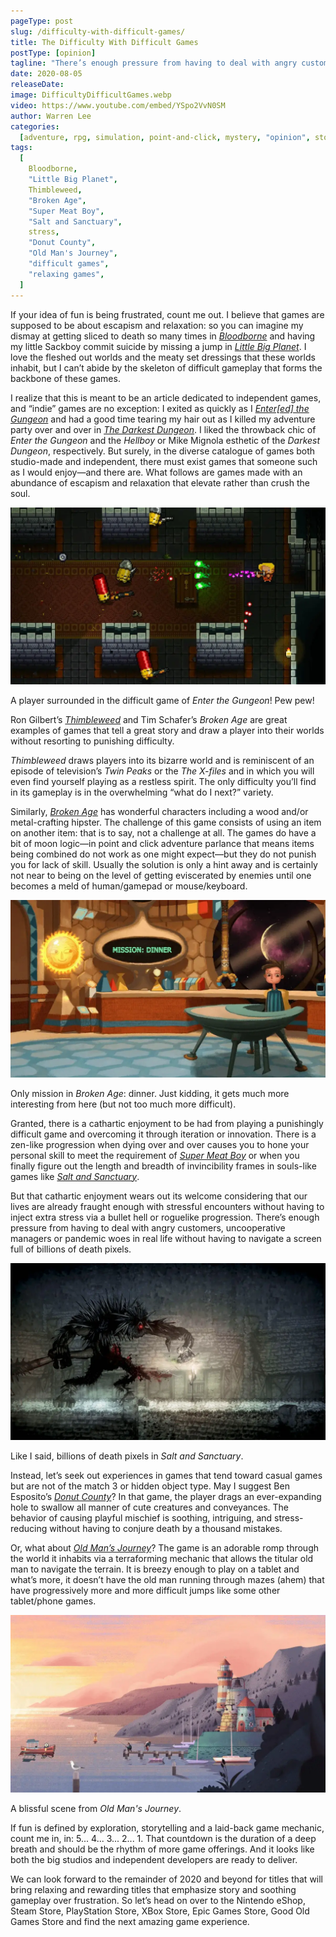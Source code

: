```yaml
---
pageType: post
slug: /difficulty-with-difficult-games/
title: The Difficulty With Difficult Games
postType: [opinion]
tagline: "There’s enough pressure from having to deal with angry customers, uncooperative managers or pandemic woes in real life without having to navigate a screen full of billions of death pixels."
date: 2020-08-05
releaseDate:
image: DifficultyDifficultGames.webp
video: https://www.youtube.com/embed/YSpo2VvN0SM
author: Warren Lee
categories:
  [adventure, rpg, simulation, point-and-click, mystery, "opinion", story]
tags:
  [
    Bloodborne,
    "Little Big Planet",
    Thimbleweed,
    "Broken Age",
    "Super Meat Boy",
    "Salt and Sanctuary",
    stress,
    "Donut County",
    "Old Man's Journey",
    "difficult games",
    "relaxing games",
  ]
---
```


If your idea of fun is being frustrated, count me out. I believe that games are supposed to be about escapism and relaxation: so you can imagine my dismay at getting sliced to death so many times in [_Bloodborne_](https://twitter.com/bloodbornegame) and having my little Sackboy commit suicide by missing a jump in [_Little Big Planet_](https://littlebigplanet.playstation.com/). I love the fleshed out worlds and the meaty set dressings that these worlds inhabit, but I can’t abide by the skeleton of difficult gameplay that forms the backbone of these games.

I realize that this is meant to be an article dedicated to independent games, and “indie” games are no exception: I exited as quickly as I [_Enter[ed] the Gungeon_](https://dodgeroll.com/gungeon/) and had a good time tearing my hair out as I killed my adventure party over and over in [_The Darkest Dungeon_](https://www.darkestdungeon.com/). I liked the throwback chic of _Enter the Gungeon_ and the _Hellboy_ or Mike Mignola esthetic of the _Darkest Dungeon_, respectively. But surely, in the diverse catalogue of games both studio-made and independent, there must exist games that someone such as I would enjoy—and there are. What follows are games made with an abundance of escapism and relaxation that elevate rather than crush the soul.

![Facing multiple enemies at once in the Gungeon][image1]

<figcaption>A player surrounded in the difficult game of <em class='game-title'>Enter the Gungeon</em>! Pew pew!</figcaption>

Ron Gilbert’s [_Thimbleweed_](https://thimbleweedpark.com/) and Tim Schafer’s _Broken Age_ are great examples of games that tell a great story and draw a player into their worlds without resorting to punishing difficulty.

_Thimbleweed_ draws players into its bizarre world and is reminiscent of an episode of television’s _Twin Peaks_ or the _The_ _X-files_ and in which you will even find yourself playing as a restless spirit. The only difficulty you’ll find in its gameplay is in the overwhelming “what do I next?” variety.

Similarly, [_Broken Age_](http://www.brokenagegame.com/) has wonderful characters including a wood and/or metal-crafting hipster. The challenge of this game consists of using an item on another item: that is to say, not a challenge at all. The games do have a bit of moon logic—in point and click adventure parlance that means items being combined do not work as one might expect—but they do not punish you for lack of skill. Usually the solution is only a hint away and is certainly not near to being on the level of getting eviscerated by enemies until one becomes a meld of human/gamepad or mouse/keyboard.

![Boy sits at table and screen in front says "MISSION: DINNER"][image3]

<figcaption>Only mission in <em class='game-title'>Broken Age</em>: dinner. Just kidding, it gets much more interesting from here (but not too much more difficult).</figcaption>

Granted, there is a cathartic enjoyment to be had from playing a punishingly difficult game and overcoming it through iteration or innovation. There is a zen-like progression when dying over and over causes you to hone your personal skill to meet the requirement of [_Super Meat Boy_](http://supermeatboy.com/) or when you finally figure out the length and breadth of invincibility frames in souls-like games like [_Salt and Sanctuary_](https://ska-studios.com/games/salt-and-sanctuary/).

But that cathartic enjoyment wears out its welcome considering that our lives are already fraught enough with stressful encounters without having to inject extra stress via a bullet hell or roguelike progression. There’s enough pressure from having to deal with angry customers, uncooperative managers or pandemic woes in real life without having to navigate a screen full of billions of death pixels.

![A dark, gory image of a monster][image4]

<figcaption>Like I said, billions of death pixels in <em class='game-title'>Salt and Sanctuary</em>.</figcaption>

Instead, let’s seek out experiences in games that tend toward casual games but are not of the match 3 or hidden object type. May I suggest Ben Esposito’s [_Donut County_](http://donutcounty.com/)? In that game, the player drags an ever-expanding hole to swallow all manner of cute creatures and conveyances. The behavior of causing playful mischief is soothing, intriguing, and stress-reducing without having to conjure death by a thousand mistakes.

Or, what about [_Old Man’s Journey_](https://colludia.com/terraforming-landscapes-old-mans-journey/)? The game is an adorable romp through the world it inhabits via a terraforming mechanic that allows the titular old man to navigate the terrain. It is breezy enough to play on a tablet and what’s more, it doesn’t have the old man running through mazes (ahem) that have progressively more and more difficult jumps like some other tablet/phone games.

![Blissful, relaxing image of the seaside from Old Man's Journey][image5]

<figcaption>A blissful scene from <em class='game-title'>Old Man's Journey</em>.</figcaption>

If fun is defined by exploration, storytelling and a laid-back game mechanic, count me in, in: 5... 4... 3... 2... 1. That countdown is the duration of a deep breath and should be the rhythm of more game offerings. And it looks like both the big studios and independent developers are ready to deliver.

We can look forward to the remainder of 2020 and beyond for titles that will bring relaxing and rewarding titles that emphasize story and soothing gameplay over frustration. So let’s head on over to the Nintendo eShop, Steam Store, PlayStation Store, XBox Store, Epic Games Store, Good Old Games Store and find the next amazing game experience.

[image1]: ../../../images/post/difficultydifficultgames/DifficultyDifficultGames1.webp
[image3]: ../../../images/post/difficultydifficultgames/DifficultyDifficultGames3.webp
[image4]: ../../../images/post/difficultydifficultgames/DifficultyDifficultGames4.webp
[image5]: ../../../images/post/difficultydifficultgames/DifficultyDifficultGames5.webp
